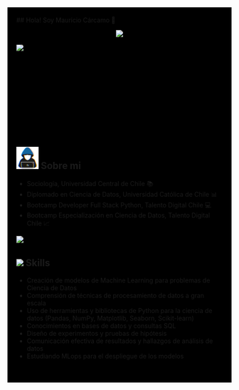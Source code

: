 <div style="background-color:black; padding:20px;">
## Hola! Soy Mauricio Cárcamo 👋

<p align="center">
  <a href="https://github.com/DenverCoder1/readme-typing-svg">
    <img src="https://readme-typing-svg.herokuapp.com?font=Fira+Code&duration=1000&pause=1000&random=false&width=435&lines=Sue%C3%B1o+con+analizar+datos+del+espacio;Pienso+que+es+el+trabajo+del+futuro;Para+eso+me+he+formado+en+...;Ciencia+de+Datos!;Developer+Full+Stack+Python!;%C2%BFY+la+Sociolog%C3%ADa?;Es+mi+base+anal%C3%ADtica;Metodol%C3%B3gica;Y+sobre+todo+...;Como+me+enfrento+al+mundo;Desde+el+pensamiento+cr%C3%ADtico">
  </a>
</p>

<div style="overflow: hidden; height: 200px;">
  <img src="https://drive.google.com/uc?export=view&id=1gKOyIYn72Fer1YEjdIKWFyCu5YHUqLow" style="width: 100%; margin-top: -50px;">
</div>

## <picture><img src="https://github.com/0xAbdulKhalid/0xAbdulKhalid/raw/main/assets/mdImages/about_me.gif" width=50px></picture> **Sobre mi**

- Sociología, Universidad Central de Chile :books:
- Diplomado en Ciencia de Datos, Universidad Católica de Chile :bar_chart:
- Bootcamp Developer Full Stack Python, Talento Digital Chile :computer:
- Bootcamp Especialización en Ciencia de Datos, Talento Digital Chile :chart_with_upwards_trend:
<img src="https://user-images.githubusercontent.com/73097560/115834477-dbab4500-a447-11eb-908a-139a6edaec5c.gif">

## <img src="https://media2.giphy.com/media/QssGEmpkyEOhBCb7e1/giphy.gif?cid=ecf05e47a0n3gi1bfqntqmob8g9aid1oyj2wr3ds3mg700bl&rid=giphy.gif" width ="25"><b> Skills</b>

- Creación de modelos de Machine Learning para problemas de Ciencia de Datos
- Comprensión de técnicas de procesamiento de datos a gran escala
- Uso de herramientas y bibliotecas de Python para la ciencia de datos (Pandas, NumPy, Matplotlib, Seaborn, Scikit-learn)
- Conocimientos en bases de datos y consultas SQL
- Diseño de experimentos y pruebas de hipótesis
- Comunicación efectiva de resultados y hallazgos de análisis de datos
- Estudiando MLops para el despliegue de los modelos
<br>
<div/>

